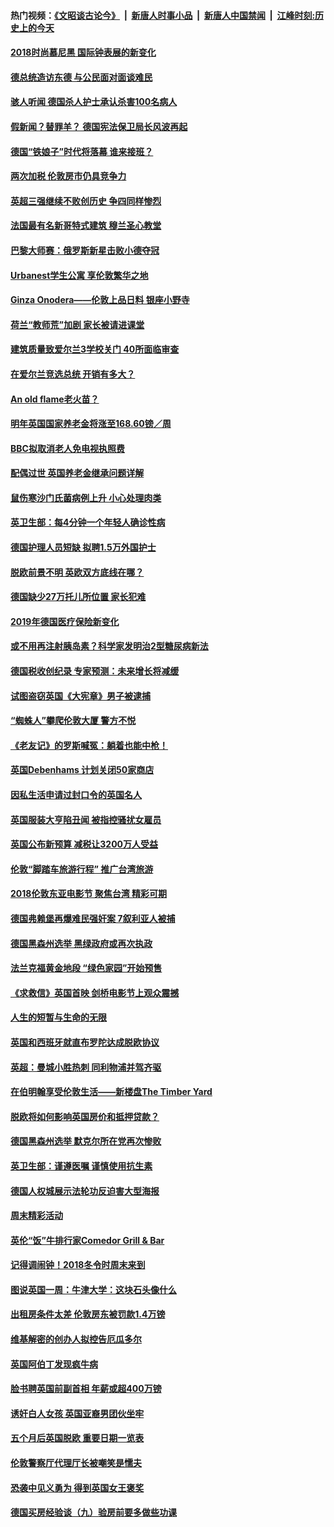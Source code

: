 #### 热门视频：[《文昭谈古论今》](https://github.com/gfw-breaker/wenzhao/blob/master/README.md?t=11071534) &nbsp;|&nbsp; [新唐人时事小品](https://github.com/gfw-breaker/ntdtv-comedy/blob/master/README.md?t=11071534) &nbsp;|&nbsp; [新唐人中国禁闻](https://github.com/gfw-breaker/ntdtv-news/blob/master/README.md?t=11071534) &nbsp;|&nbsp; [江峰时刻:历史上的今天](https://github.com/gfw-breaker/today-in-history/blob/master/README.md?t=11071534) 

#### [2018时尚慕尼黑 国际钟表展的新变化](../pages/nsc974/n10836048.md?t=11071534) 

#### [德总统造访东德 与公民面对面谈难民](../pages/nsc974/n10835895.md?t=11071534) 

#### [骇人听闻 德国杀人护士承认杀害100名病人](../pages/nsc974/n10835823.md?t=11071534) 

#### [假新闻？替罪羊？ 德国宪法保卫局长风波再起](../pages/nsc974/n10835736.md?t=11071534) 

#### [德国“铁娘子”时代将落幕 谁来接班？](../pages/nsc974/n10833701.md?t=11071534) 

#### [两次加税 伦敦房市仍具竞争力](../pages/nsc974/n10832030.md?t=11071534) 

#### [英超三强继续不败创历史 争四同样惨烈](../pages/nsc974/n10830095.md?t=11071534) 

#### [法国最有名新哥特式建筑 穆兰圣心教堂](../pages/nsc974/n10829754.md?t=11071534) 

#### [巴黎大师赛：俄罗斯新星击败小德夺冠](../pages/nsc974/n10830134.md?t=11071534) 

#### [Urbanest学生公寓 享伦敦繁华之地](../pages/nsc974/n10828080.md?t=11071534) 

#### [Ginza Onodera——伦敦上品日料 银座小野寺](../pages/nsc974/n10828069.md?t=11071534) 

#### [荷兰“教师荒”加剧 家长被请进课堂](../pages/nsc974/n10826148.md?t=11071534) 

#### [建筑质量致爱尔兰3学校关门 40所面临审查](../pages/nsc974/n10826209.md?t=11071534) 

#### [在爱尔兰竞选总统 开销有多大？](../pages/nsc974/n10826165.md?t=11071534) 

#### [An old flame老火苗？](../pages/nsc974/n10825994.md?t=11071534) 

#### [明年英国国家养老金将涨至168.60镑／周](../pages/nsc974/n10825971.md?t=11071534) 

#### [BBC拟取消老人免电视执照费](../pages/nsc974/n10825959.md?t=11071534) 

#### [配偶过世 英国养老金继承问题详解](../pages/nsc974/n10825931.md?t=11071534) 

#### [鼠伤寒沙门氏菌病例上升 小心处理肉类](../pages/nsc974/n10825924.md?t=11071534) 

#### [英卫生部：每4分钟一个年轻人确诊性病](../pages/nsc974/n10825910.md?t=11071534) 

#### [德国护理人员短缺 拟聘1.5万外国护士](../pages/nsc974/n10824186.md?t=11071534) 

#### [脱欧前景不明 英欧双方底线在哪？](../pages/nsc974/n10823749.md?t=11071534) 

#### [德国缺少27万托儿所位置 家长犯难](../pages/nsc974/n10824147.md?t=11071534) 

#### [2019年德国医疗保险新变化](../pages/nsc974/n10824071.md?t=11071534) 

#### [或不用再注射胰岛素？科学家发明治2型糖尿病新法](../pages/nsc974/n10823372.md?t=11071534) 

#### [德国税收创纪录 专家预测：未来增长将减缓](../pages/nsc974/n10823318.md?t=11071534) 

#### [试图盗窃英国《大宪章》男子被逮捕](../pages/nsc974/n10823790.md?t=11071534) 

#### [“蜘蛛人”攀爬伦敦大厦 警方不悦](../pages/nsc974/n10823780.md?t=11071534) 

#### [《老友记》的罗斯喊冤：躺着也能中枪！](../pages/nsc974/n10823762.md?t=11071534) 

#### [英国Debenhams 计划关闭50家商店](../pages/nsc974/n10823753.md?t=11071534) 

#### [因私生活申请过封口令的英国名人](../pages/nsc974/n10823742.md?t=11071534) 

#### [英国服装大亨陷丑闻 被指控骚扰女雇员](../pages/nsc974/n10823677.md?t=11071534) 

#### [英国公布新预算 减税让3200万人受益](../pages/nsc974/n10823428.md?t=11071534) 

#### [伦敦“脚踏车旅游行程” 推广台湾旅游](../pages/nsc974/n10823414.md?t=11071534) 

#### [2018伦敦东亚电影节 聚焦台湾 精彩可期](../pages/nsc974/n10823363.md?t=11071534) 

#### [德国弗赖堡再爆难民强奸案 7叙利亚人被捕](../pages/nsc974/n10820972.md?t=11071534) 

#### [德国黑森州选举 黑绿政府或再次执政](../pages/nsc974/n10820914.md?t=11071534) 

#### [法兰克福黄金地段 “绿色家园”开始预售](../pages/nsc974/n10820548.md?t=11071534) 

#### [《求救信》英国首映 剑桥电影节上观众震撼](../pages/nsc974/n10818392.md?t=11071534) 

#### [人生的短暂与生命的无限](../pages/nsc974/n10818124.md?t=11071534) 

#### [英国和西班牙就直布罗陀达成脱欧协议](../pages/nsc974/n10818119.md?t=11071534) 

#### [英超：曼城小胜热刺 同利物浦并驾齐驱](../pages/nsc974/n10817243.md?t=11071534) 

#### [在伯明翰享受伦敦生活——新楼盘The Timber Yard](../pages/nsc974/n10816517.md?t=11071534) 

#### [脱欧将如何影响英国房价和抵押贷款？](../pages/nsc974/n10816491.md?t=11071534) 

#### [德国黑森州选举 默克尔所在党再次惨败](../pages/nsc974/n10814355.md?t=11071534) 

#### [英卫生部：谨遵医嘱 谨慎使用抗生素](../pages/nsc974/n10814251.md?t=11071534) 

#### [德国人权城展示法轮功反迫害大型海报](../pages/nsc974/n10813515.md?t=11071534) 

#### [周末精彩活动](../pages/nsc974/n10813060.md?t=11071534) 

#### [英伦“饭”牛排行家Comedor Grill & Bar](../pages/nsc974/n10813052.md?t=11071534) 

#### [记得调闹钟！2018冬令时周末来到](../pages/nsc974/n10813042.md?t=11071534) 

#### [图说英国一周：牛津大学：这块石头像什么](../pages/nsc974/n10813028.md?t=11071534) 

#### [出租房条件太差 伦敦房东被罚款1.4万镑](../pages/nsc974/n10813024.md?t=11071534) 

#### [维基解密的创办人拟控告厄瓜多尔](../pages/nsc974/n10813022.md?t=11071534) 

#### [英国阿伯丁发现疯牛病](../pages/nsc974/n10813015.md?t=11071534) 

#### [脸书聘英国前副首相 年薪或超400万镑](../pages/nsc974/n10813003.md?t=11071534) 

#### [诱奸白人女孩 英国亚裔男团伙坐牢](../pages/nsc974/n10812999.md?t=11071534) 

#### [五个月后英国脱欧 重要日期一览表](../pages/nsc974/n10812997.md?t=11071534) 

#### [伦敦警察厅代理厅长被嘲笑是懦夫](../pages/nsc974/n10812994.md?t=11071534) 

#### [恐袭中见义勇为 得到英国女王褒奖](../pages/nsc974/n10812990.md?t=11071534) 

#### [德国买房经验谈（九）验房前要多做些功课](../pages/nsc974/n10810647.md?t=11071534) 

